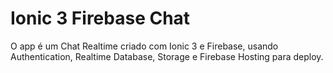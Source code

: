 # Ionic 3 Firebase Chat
O app é um Chat Realtime criado com Ionic 3 e Firebase, usando Authentication, Realtime Database, Storage e Firebase Hosting para deploy.

